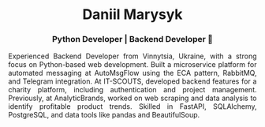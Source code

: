 <h1 align="center">Daniil Marysyk</h1>

<h3 align="center">Python Developer | Backend Developer 🐍</h3>


<p align="justify">Experienced Backend Developer from Vinnytsia, Ukraine, with a strong focus on Python-based web development. Built a microservice platform for automated messaging at AutoMsgFlow using the ECA pattern, RabbitMQ, and Telegram integration. At IT-SCOUTS, developed backend features for a charity platform, including authentication and project management. Previously, at AnalyticBrands, worked on web scraping and data analysis to identify profitable product trends. Skilled in FastAPI, SQLAlchemy, PostgreSQL, and data tools like pandas and BeautifulSoup.</p>
